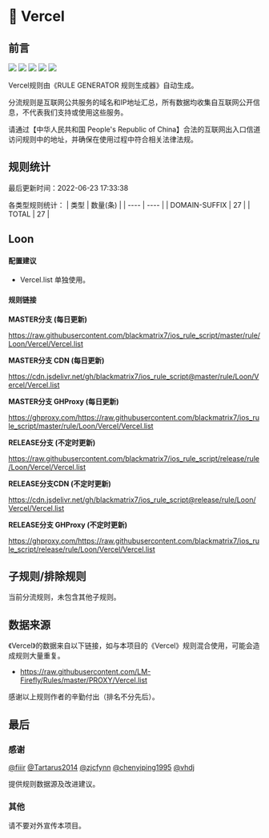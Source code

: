 # 🧸 Vercel

## 前言

![](https://shields.io/badge/-移除重复规则-ff69b4) ![](https://shields.io/badge/-DOMAIN与DOMAIN--SUFFIX合并-green) ![](https://shields.io/badge/-DOMAIN--SUFFIX间合并-critical) ![](https://shields.io/badge/-DOMAIN--SUFFIX与DOMAIN--KEYWORD合并-blue) ![](https://shields.io/badge/-IP--CIDR(6)合并-blueviolet) 

Vercel规则由《RULE GENERATOR 规则生成器》自动生成。

分流规则是互联网公共服务的域名和IP地址汇总，所有数据均收集自互联网公开信息，不代表我们支持或使用这些服务。

请通过【中华人民共和国 People's Republic of China】合法的互联网出入口信道访问规则中的地址，并确保在使用过程中符合相关法律法规。

## 规则统计

最后更新时间：2022-06-23 17:33:38

各类型规则统计：
| 类型 | 数量(条)  | 
| ---- | ----  |
| DOMAIN-SUFFIX | 27  | 
| TOTAL | 27  | 


## Loon 

#### 配置建议
- Vercel.list 单独使用。

#### 规则链接
**MASTER分支 (每日更新)**

https://raw.githubusercontent.com/blackmatrix7/ios_rule_script/master/rule/Loon/Vercel/Vercel.list

**MASTER分支 CDN (每日更新)**

https://cdn.jsdelivr.net/gh/blackmatrix7/ios_rule_script@master/rule/Loon/Vercel/Vercel.list

**MASTER分支 GHProxy (每日更新)**

https://ghproxy.com/https://raw.githubusercontent.com/blackmatrix7/ios_rule_script/master/rule/Loon/Vercel/Vercel.list

**RELEASE分支 (不定时更新)**

https://raw.githubusercontent.com/blackmatrix7/ios_rule_script/release/rule/Loon/Vercel/Vercel.list

**RELEASE分支CDN (不定时更新)**

https://cdn.jsdelivr.net/gh/blackmatrix7/ios_rule_script@release/rule/Loon/Vercel/Vercel.list

**RELEASE分支 GHProxy (不定时更新)**

https://ghproxy.com/https://raw.githubusercontent.com/blackmatrix7/ios_rule_script/release/rule/Loon/Vercel/Vercel.list

## 子规则/排除规则


当前分流规则，未包含其他子规则。

## 数据来源

《Vercel》的数据来自以下链接，如与本项目的《Vercel》规则混合使用，可能会造成规则大量重复。

- https://raw.githubusercontent.com/LM-Firefly/Rules/master/PROXY/Vercel.list


感谢以上规则作者的辛勤付出（排名不分先后）。

## 最后

### 感谢

[@fiiir](https://github.com/fiiir) [@Tartarus2014](https://github.com/Tartarus2014) [@zjcfynn](https://github.com/zjcfynn) [@chenyiping1995](https://github.com/chenyiping1995) [@vhdj](https://github.com/vhdj)

提供规则数据源及改进建议。

### 其他

请不要对外宣传本项目。